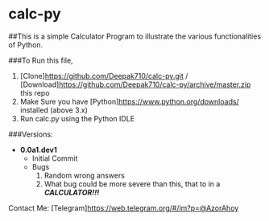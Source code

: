 # calc-py

##This is a simple Calculator Program to illustrate the various functionalities of Python.

###To Run this file,
1. [Clone]https://github.com/Deepak710/calc-py.git / [Download]https://github.com/Deepak710/calc-py/archive/master.zip this repo
1. Make Sure you have [Python]https://www.python.org/downloads/ installed (above 3.x)
1. Run calc.py using the Python IDLE

###Versions:
* **0.0a1.dev1**
	* Initial Commit
	* Bugs
		1. Random wrong answers
		1. What bug could be more severe than this, that to in a _**CALCULATOR!!!**_

Contact Me:
[Telegram]https://web.telegram.org/#/im?p=@AzorAhoy

